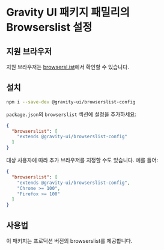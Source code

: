 # Gravity UI 패키지 패밀리의 Browserslist 설정

## 지원 브라우저

지원 브라우저는 [browsersl.ist](https://browsersl.ist/#q=last%202%20major%20versions%20and%20last%202%20years%20and%20fully%20supports%20es6%20and%20%3E%200.05%25%0Anot%20dead%0Anot%20op_mini%20all%0Anot%20and_qq%20%3E%200%0Anot%20and_uc%20%3E%200%0AFirefox%20ESR%0AChrome%20%3E%200%20and%20last%202%20years%20and%20%3E%200.05%25%0ASafari%20%3E%200%20and%20last%202%20years%20and%20%3E%200.05%25%0AFirefox%20%3E%200%20and%20last%202%20years%20and%20%3E%200.01%25)에서 확인할 수 있습니다.

## 설치

```bash
npm i --save-dev @gravity-ui/browserslist-config
```

`package.json`의 `browserslist` 섹션에 설정을 추가하세요:

```json
{
  "browserslist": [
    "extends @gravity-ui/browserslist-config"
  ]
}
```

대상 사용자에 따라 추가 브라우저를 지정할 수도 있습니다. 예를 들어:
```json
{
  "browserslist": [
    "extends @gravity-ui/browserslist-config",
    "Chrome >= 100",
    "Firefox >= 100"
  ]
}
```

## 사용법

이 패키지는 프로덕션 버전의 browserslist를 제공합니다.